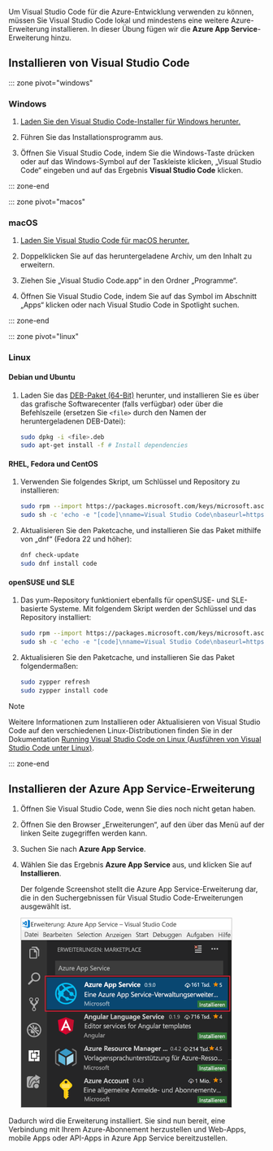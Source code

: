 Um Visual Studio Code für die Azure-Entwicklung verwenden zu können, müssen Sie Visual Studio Code lokal und mindestens eine weitere Azure-Erweiterung installieren. In dieser Übung fügen wir die **Azure App Service**-Erweiterung hinzu.

## <a name="install-visual-studio-code"></a>Installieren von Visual Studio Code

::: zone pivot="windows"

### <a name="windows"></a>Windows

1. [Laden Sie den Visual Studio Code-Installer für Windows herunter.](https://code.visualstudio.com/)

1. Führen Sie das Installationsprogramm aus.

1. Öffnen Sie Visual Studio Code, indem Sie die Windows-Taste drücken oder auf das Windows-Symbol auf der Taskleiste klicken, „Visual Studio Code“ eingeben und auf das Ergebnis **Visual Studio Code** klicken.

::: zone-end

::: zone pivot="macos"

### <a name="macos"></a>macOS

1. [Laden Sie Visual Studio Code für macOS herunter.](https://code.visualstudio.com/)

1. Doppelklicken Sie auf das heruntergeladene Archiv, um den Inhalt zu erweitern.

1. Ziehen Sie „Visual Studio Code.app“ in den Ordner „Programme“.

1. Öffnen Sie Visual Studio Code, indem Sie auf das Symbol im Abschnitt „Apps“ klicken oder nach Visual Studio Code in Spotlight suchen.

::: zone-end

::: zone pivot="linux"

### <a name="linux"></a>Linux 

#### <a name="debian-and-ubuntu"></a>Debian und Ubuntu

1. Laden Sie das [DEB-Paket (64-Bit)](https://go.microsoft.com/fwlink/?LinkID=760868) herunter, und installieren Sie es über das grafische Softwarecenter (falls verfügbar) oder über die Befehlszeile (ersetzen Sie `<file>` durch den Namen der heruntergeladenen DEB-Datei):

    ```bash
    sudo dpkg -i <file>.deb
    sudo apt-get install -f # Install dependencies
    ```

#### <a name="rhel-fedora-and-centos"></a>RHEL, Fedora und CentOS

1. Verwenden Sie folgendes Skript, um Schlüssel und Repository zu installieren:

    ```bash
    sudo rpm --import https://packages.microsoft.com/keys/microsoft.asc
    sudo sh -c 'echo -e "[code]\nname=Visual Studio Code\nbaseurl=https://packages.microsoft.com/yumrepos/vscode\nenabled=1\ngpgcheck=1\ngpgkey=https://packages.microsoft.com/keys/microsoft.asc" > /etc/yum.repos.d/vscode.repo'
    ```

1. Aktualisieren Sie den Paketcache, und installieren Sie das Paket mithilfe von „dnf“ (Fedora 22 und höher):

    ```bash
    dnf check-update
    sudo dnf install code
    ```

#### <a name="opensuse-and-sle"></a>openSUSE und SLE

1. Das yum-Repository funktioniert ebenfalls für openSUSE- und SLE-basierte Systeme. Mit folgendem Skript werden der Schlüssel und das Repository installiert:

    ```bash
    sudo rpm --import https://packages.microsoft.com/keys/microsoft.asc
    sudo sh -c 'echo -e "[code]\nname=Visual Studio Code\nbaseurl=https://packages.microsoft.com/yumrepos/vscode\nenabled=1\ntype=rpm-md\ngpgcheck=1\ngpgkey=https://packages.microsoft.com/keys/microsoft.asc" > /etc/zypp/repos.d/vscode.repo'
    ```

1. Aktualisieren Sie den Paketcache, und installieren Sie das Paket folgendermaßen:

    ```bash
    sudo zypper refresh
    sudo zypper install code
    ```

> [!NOTE]
> Weitere Informationen zum Installieren oder Aktualisieren von Visual Studio Code auf den verschiedenen Linux-Distributionen finden Sie in der Dokumentation [Running Visual Studio Code on Linux (Ausführen von Visual Studio Code unter Linux)](https://code.visualstudio.com/docs/setup/linux).

::: zone-end

## <a name="install-azure-app-service-extension"></a>Installieren der Azure App Service-Erweiterung

1. Öffnen Sie Visual Studio Code, wenn Sie dies noch nicht getan haben.

1. Öffnen Sie den Browser „Erweiterungen“, auf den über das Menü auf der linken Seite zugegriffen werden kann.

1. Suchen Sie nach **Azure App Service**.

1. Wählen Sie das Ergebnis **Azure App Service** aus, und klicken Sie auf **Installieren**.

    Der folgende Screenshot stellt die Azure App Service-Erweiterung dar, die in den Suchergebnissen für Visual Studio Code-Erweiterungen ausgewählt ist.

    ![Screenshot von Visual Studio Code, der die Registerkarte „Erweiterungen“ mit der in den Suchergebnissen hervorgehobenen Azure App Service-Erweiterung darstellt.](../media/3-install-azure-extension.png)

Dadurch wird die Erweiterung installiert. Sie sind nun bereit, eine Verbindung mit Ihrem Azure-Abonnement herzustellen und Web-Apps, mobile Apps oder API-Apps in Azure App Service bereitzustellen.
